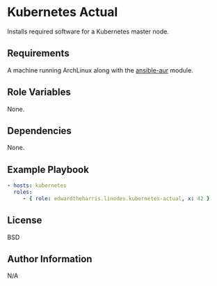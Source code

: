 Kubernetes Actual
=================

Installs required software for a Kubernetes master node.

Requirements
------------

A machine running ArchLinux along with the [ansible-aur](https://github.com/kewlfft/ansible-aur) module.

Role Variables
--------------

None.

Dependencies
------------

None.

Example Playbook
----------------

```yaml
- hosts: kubernetes
  roles:
     - { role: edwardtheharris.linodes.kubernetes-actual, x: 42 }
```

License
-------

BSD

Author Information
------------------

N/A

